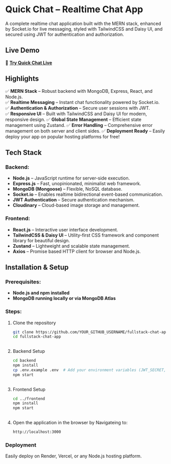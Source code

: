 
# **Quick Chat – Realtime Chat App**  
A complete realtime chat application built with the MERN stack, enhanced by Socket.io for live messaging, styled with TailwindCSS and Daisy UI, and secured using JWT for authentication and authorization.

## **Live Demo**  
🔗 **[Try Quick Chat Live](https://fullstack-chat-app-4fep.onrender.com)**  

## **Highlights**  
✅ **MERN Stack** – Robust backend with MongoDB, Express, React, and Node.js.  
✅ **Realtime Messaging** – Instant chat functionality powered by Socket.io.  
✅ **Authentication & Authorization** – Secure user sessions with JWT.  
✅ **Responsive UI** – Built with TailwindCSS and Daisy UI for modern, responsive design. 
✅ **Global State Management** – Efficient state management using Zustand. 
✅ **Error Handling** – Comprehensive error management on both server and client sides.
✅ **Deployment Ready** – Easily deploy your app on popular hosting platforms for free!

## **Tech Stack** 

### Backend:  
- **Node.js** – JavaScript runtime for server-side execution.
- **Express.js** – Fast, unopinionated, minimalist web framework.
- **MongoDB (Mongoose)** – Flexible, NoSQL database.
- **Socket.io** – Enables realtime bidirectional event-based communication.
- **JWT Authentication** – Secure authentication mechanism.
- **Cloudinary** – Cloud-based image storage and management.

### Frontend:  
- **React.js** – Interactive user interface development.
- **TailwindCSS & Daisy UI** – Utility-first CSS framework and component library for beautiful design.
- **Zustand** – Lightweight and scalable state management.
- **Axios** – Promise based HTTP client for browser and Node.js.  

## **Installation & Setup**  

### Prerequisites:  
- **Node.js and npm installed**  
- **MongoDB running locally or via MongoDB Atlas**  

### **Steps:**  
    
1. Clone the repository
   ```sh
   git clone https://github.com/YOUR_GITHUB_USERNAME/fullstack-chat-app.git
   cd fullstack-chat-app
    
2. Backend Setup
   ```sh
   cd backend
   npm install
   cp .env.example .env  # Add your environment variables (JWT_SECRET, OPENAI_API_KEY, CLOUDINARY_KEYS, etc.)
   npm start
    
3. Frontend Setup
   ```sh
   cd ../frontend
   npm install
   npm start
    
4. Open the application in the browser by Navigateing to:
   ```sh
   http://localhost:3000

### **Deployment**
Easily deploy on Render, Vercel, or any Node.js hosting platform.
 
